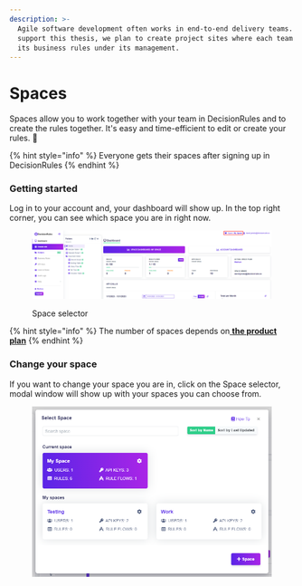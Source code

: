 ```yaml
---
description: >-
  Agile software development often works in end-to-end delivery teams. To
  support this thesis, we plan to create project sites where each team will have
  its business rules under its management.
---
```


# Spaces

Spaces allow you to work together with your team in DecisionRules and to create the rules together. It's easy and time-efficient to edit or create your rules. :rocket:

{% hint style="info" %}
Everyone gets their spaces after signing up in DecisionRules
{% endhint %}

### Getting started

Log in to your account and, your dashboard will show up. In the top right corner, you can see which space you are in right now.

<figure><img src="../.gitbook/assets/image (22).png" alt=""><figcaption><p>Space selector</p></figcaption></figure>

{% hint style="info" %}
The number of spaces depends on[ **the product plan**](https://www.decisionrules.io/pricing/public-cloud)
{% endhint %}

### Change your space

If you want to change your space you are in, click on the Space selector, modal window will show up with your spaces you can choose from.

<figure><img src="../.gitbook/assets/image (252).png" alt=""><figcaption></figcaption></figure>
